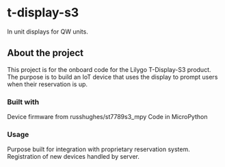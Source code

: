 # t-display-s3
In unit displays for QW units.

## About the project
This project is for the onboard code for the Lilygo T-Display-S3 product. The purpose is to build an IoT device that uses the display to prompt users when their reservation is up.

### Built with
Device firmware from russhughes/st7789s3_mpy
Code in MicroPython

### Usage
Purpose built for integration with proprietary reservation system. Registration of new devices handled by server.
